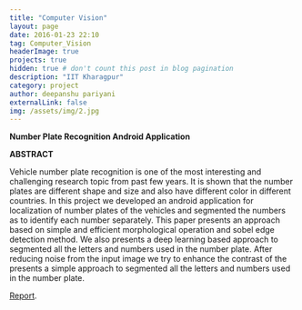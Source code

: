 ```yaml
---
title: "Computer Vision"
layout: page
date: 2016-01-23 22:10
tag: Computer_Vision
headerImage: true
projects: true
hidden: true # don't count this post in blog pagination
description: "IIT Kharagpur"
category: project
author: deepanshu pariyani
externalLink: false
img: /assets/img/2.jpg
---
```


**Number Plate Recognition Android Application**

**ABSTRACT**

Vehicle number plate recognition is one of the most interesting and challenging research topic from past few years. It is shown that the number plates are different shape and size and also have different color in different countries. In this project we developed an android application for localization of number plates of the vehicles and segmented the numbers as to identify each number separately. This paper presents an approach based on simple and efficient morphological operation and sobel edge detection method. We also presents a deep learning based approach to segmented all the letters and numbers used in the number plate. After reducing noise from the input image we try to enhance the contrast of the presents a simple approach to segmented all the letters and numbers used in the number plate.

[Report](https://github.com/pradeeptadas/Number-Plate-Recognition-Android-Application/blob/edcfab5c5ea9cc84afe6f008e7dfe61423e363cd/NumberPlateRecognition.pdf).
